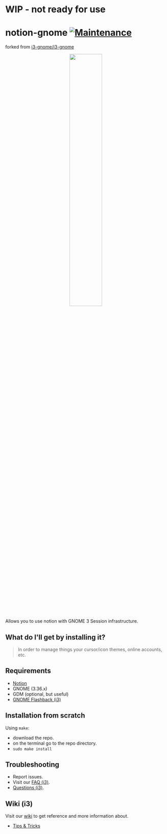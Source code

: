 # WIP - not ready for use
# notion-gnome [![Maintenance](https://img.shields.io/maintenance/yes/2020.svg)]()
forked from [i3-gnome/i3-gnome](https://github.com/i3-gnome/i3-gnome)

<p align="center">
  <img src="https://user-images.githubusercontent.com/131856/71557652-42ce0a80-2a49-11ea-868e-e9eb116508b2.png" width="45%" height="45%">
</p>

Allows you to use notion with GNOME 3 Session infrastructure.


## What do I'll get by installing it?
> In order to manage things your cursor/icon themes, online accounts, etc.


## Requirements
* [Notion](https://notionwm.net/)
* GNOME (3.36.x)
* GDM (optional, but useful)
* [GNOME Flashback (i3)](https://github.com/i3-gnome/i3-gnome/wiki/Tips-&-Tricks#gnome-flashback)

## Installation from scratch
Using `make`:
* download the repo.
* on the terminal go to the repo directory.
* `sudo make install`

## Troubleshooting
* Report issues.
* Visit our [FAQ (i3)](https://github.com/i3-gnome/i3-gnome/issues?q=is%3Aissue+sort%3Aupdated-desc+is%3Aclosed+label%3AFAQ).
* [Questions (i3)](https://github.com/i3-gnome/i3-gnome/labels/question).

## Wiki (i3)
Visit our [wiki](https://github.com/i3-gnome/i3-gnome/wiki) to get reference and more information about.
* [Tips & Tricks](https://github.com/i3-gnome/i3-gnome/wiki/Tips-&-Tricks)

